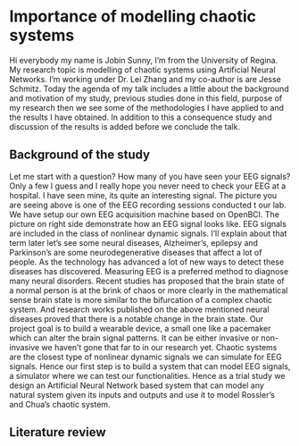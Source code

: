 # Importance of modelling chaotic systems
Hi everybody my name is Jobin Sunny, I’m from the University of Regina. My research topic is modelling of chaotic systems using Artificial Neural Networks. I’m working under Dr. Lei Zhang and my co-author is are Jesse Schmitz. Today the agenda of my talk includes a little about the background and motivation of my study, previous studies done in this field, purpose of my research then we see some of the methodologies I have applied to and the results I have obtained. In addition to this a consequence study and discussion of the results is added before we conclude the talk.
## Background of the study
Let me start with a question? How many of you have seen your EEG signals? Only a few I guess and I really hope you never need to check your EEG at a hospital. I have seen mine, its quite an interesting signal. The picture you are seeing above is one of the EEG recording sessions conducted t our lab. We have setup our own EEG acquisition machine based on OpenBCI. The picture on right side demonstrate how an EEG signal looks like. EEG signals are included in the class of nonlinear dynamic signals. I’ll explain about that term later let’s see some neural diseases, Alzheimer’s, epilepsy and Parkinson’s are some neurodegenerative diseases that affect a lot of people. As the technology has advanced a lot of new ways to detect these diseases has discovered. Measuring EEG is a preferred method to diagnose many neural disorders. Recent studies has proposed that the brain state of a normal person is at the brink of chaos or more clearly in the mathematical sense brain state is more similar to the bifurcation of a complex chaotic system. And research works published on the above mentioned neural diseases proved that there is a notable change in the brain state. Our project goal is to build a wearable device, a small one like a pacemaker which can alter the brain signal patterns. It can be either invasive or non-invasive we haven’t gone that far to in our research yet. Chaotic systems are the closest type of nonlinear dynamic signals we can simulate for EEG signals. Hence our first step is to build a system that can model EEG signals, a simulator where we can test our functionalities. Hence as a trial study we design an Artificial Neural Network based system that can model any natural system given its inputs and outputs and use it to model Rossler’s and Chua’s chaotic system.
## Literature review
